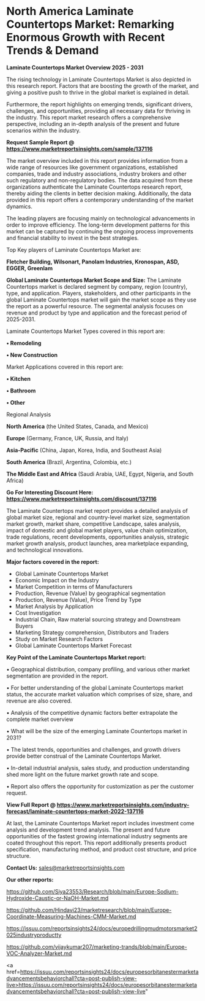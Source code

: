 # North America  Laminate Countertops Market: Remarking Enormous Growth with Recent Trends & Demand

<Strong> Laminate Countertops Market Overview 2025 - 2031</strong>

The rising technology in Laminate Countertops Market is also depicted in this research report. Factors that are boosting the growth of the market, and giving a positive push to thrive in the global market is explained in detail.

Furthermore, the report highlights on emerging trends, significant drivers, challenges, and opportunities, providing all necessary data for thriving in the industry. This report market research offers a comprehensive perspective, including an in-depth analysis of the present and future scenarios within the industry.

<strong>Request Sample Report @ <a href=https://www.marketreportsinsights.com/sample/137116>https://www.marketreportsinsights.com/sample/137116</a></strong>

The market overview included in this report provides information from a wide range of resources like government organizations, established companies, trade and industry associations, industry brokers and other such regulatory and non-regulatory bodies. The data acquired from these organizations authenticate the Laminate Countertops research report, thereby aiding the clients in better decision making. Additionally, the data provided in this report offers a contemporary understanding of the market dynamics.

The leading players are focusing mainly on technological advancements in order to improve efficiency. The long-term development patterns for this market can be captured by continuing the ongoing process improvements and financial stability to invest in the best strategies.

Top Key players of Laminate Countertops Market are:

<strong>Fletcher Building, Wilsonart, Panolam Industries, Kronospan, ASD, EGGER, Greenlam</strong>

<strong><b>Global Laminate Countertops Market Scope and Size:</b></strong>
The Laminate Countertops market is declared segment by company, region (country), type, and application. Players, stakeholders, and other participants in the global Laminate Countertops market will gain the market scope as they use the report as a powerful resource. The segmental analysis focuses on revenue and product by type and application and the forecast period of 2025-2031.

Laminate Countertops Market Types covered in this report are:

<strong>• Remodeling

• New Construction</strong>

Market Applications covered in this report are:

<strong>• Kitchen

• Bathroom

• Other</strong> 

Regional Analysis

<strong>North America</strong> (the United States, Canada, and Mexico)

<strong>Europe</strong> (Germany, France, UK, Russia, and Italy)

<strong>Asia-Pacific</strong> (China, Japan, Korea, India, and Southeast Asia)

<strong>South America</strong> (Brazil, Argentina, Colombia, etc.)

<strong>The Middle East and Africa</strong> (Saudi Arabia, UAE, Egypt, Nigeria, and South Africa)

<strong>Go For Interesting Discount Here: <a href=https://www.marketreportsinsights.com/discount/137116>https://www.marketreportsinsights.com/discount/137116</a></strong>

The Laminate Countertops market report provides a detailed analysis of global market size, regional and country-level market size, segmentation market growth, market share, competitive Landscape, sales analysis, impact of domestic and global market players, value chain optimization, trade regulations, recent developments, opportunities analysis, strategic market growth analysis, product launches, area marketplace expanding, and technological innovations.

<strong><b>Major factors covered in the report:</b></strong>
<ul>
  <li>Global Laminate Countertops Market </li>
  <li>Economic Impact on the Industry</li>
  <li>Market Competition in terms of Manufacturers</li>
  <li>Production, Revenue (Value) by geographical segmentation</li>
  <li>Production, Revenue (Value), Price Trend by Type</li>
  <li>Market Analysis by Application</li>
  <li>Cost Investigation</li>
  <li>Industrial Chain, Raw material sourcing strategy and Downstream Buyers</li>
  <li>Marketing Strategy comprehension, Distributors and Traders</li>
  <li>Study on Market Research Factors</li>
  <li>Global Laminate Countertops Market Forecast</li>
</ul>

<strong><b>Key Point of the Laminate Countertops Market report:</b></strong>

• Geographical distribution, company profiling, and various other market segmentation are provided in the report.

• For better understanding of the global Laminate Countertops market status, the accurate market valuation which comprises of size, share, and revenue are also covered.

• Analysis of the competitive dynamic factors better extrapolate the complete market overview

• What will be the size of the emerging Laminate Countertops market in 2031?

• The latest trends, opportunities and challenges, and growth drivers provide better construal of the Laminate Countertops Market.

• In-detail industrial analysis, sales study, and production understanding shed more light on the future market growth rate and scope.

• Report also offers the opportunity for customization as per the customer request.

<strong><b>View Full Report @ <a href=https://www.marketreportsinsights.com/industry-forecast/laminate-countertops-market-2022-137116>https://www.marketreportsinsights.com/industry-forecast/laminate-countertops-market-2022-137116</a></b></strong>


At last, the Laminate Countertops Market report includes investment come analysis and development trend analysis. The present and future opportunities of the fastest growing international industry segments are coated throughout this report. This report additionally presents product specification, manufacturing method, and product cost structure, and price structure.

<strong>Contact Us:</strong>
sales@marketreportsinsights.com

<strong>Our other reports:</strong>

<a href=https://github.com/Siya23553/Research/blob/main/Europe-Sodium-Hydroxide-Caustic-or-NaOH-Market.md>https://github.com/Siya23553/Research/blob/main/Europe-Sodium-Hydroxide-Caustic-or-NaOH-Market.md</a>

<a href=https://github.com/Hindavi23/marketresearch/blob/main/Europe-Coordinate-Measuring-Machines-CMM-Market.md>https://github.com/Hindavi23/marketresearch/blob/main/Europe-Coordinate-Measuring-Machines-CMM-Market.md</a>

<a href=https://issuu.com/reportsinsights24/docs/europedrillingmudmotorsmarket2025industryproductty>https://issuu.com/reportsinsights24/docs/europedrillingmudmotorsmarket2025industryproductty</a>

<a href=https://github.com/vijaykumar207/marketing-trands/blob/main/Europe-VOC-Analyzer-Market.md>https://github.com/vijaykumar207/marketing-trands/blob/main/Europe-VOC-Analyzer-Market.md</a>

<a href=https://issuu.com/reportsinsights24/docs/europesorbitanestermarketadvancementsbehaviorchall?cta=post-publish-view-live>https://issuu.com/reportsinsights24/docs/europesorbitanestermarketadvancementsbehaviorchall?cta=post-publish-view-live</a>"
